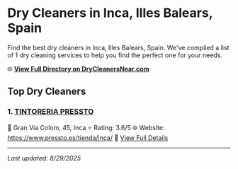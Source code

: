 # Dry Cleaners in Inca, Illes Balears, Spain

Find the best dry cleaners in Inca, Illes Balears, Spain. We've compiled a list of 1 dry cleaning services to help you find the perfect one for your needs.

🌐 **[View Full Directory on DryCleanersNear.com](https://drycleanersnear.com/city/Spain/Illes%20Balears/Inca)**

## Top Dry Cleaners

### 1. [TINTORERIA PRESSTO](https://drycleanersnear.com/dryCleaner/68b0e207033494bdc84ab44d/tintoreria-pressto)
📍 Gran Via Colom, 45, Inca
⭐ Rating: 3.6/5
🌐 Website: https://www.pressto.es/tienda/inca/
🔗 [View Full Details](https://drycleanersnear.com/dryCleaner/68b0e207033494bdc84ab44d/tintoreria-pressto)


---

*Last updated: 8/29/2025*
